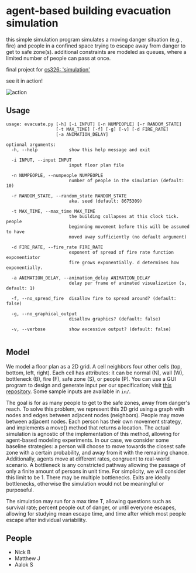 # agent-based building evacuation simulation

this simple simulation program simulates a moving danger situation (e.g., fire) 
and people in a confined space trying to escape away from danger to get to safe zone(s).
additional constraints are modeled as queues, where a limited number of people can pass at once.

final project for [cs326: 'simulation'](http://cs.richmond.edu/courses/index.html)

see it in action!

![action](https://i.imgur.com/JsQBlWi.png)

Usage
---
```
usage: evacuate.py [-h] [-i INPUT] [-n NUMPEOPLE] [-r RANDOM_STATE]
                   [-t MAX_TIME] [-f] [-g] [-v] [-d FIRE_RATE]
                   [-a ANIMATION_DELAY]

optional arguments:
  -h, --help            show this help message and exit
  
  -i INPUT, --input INPUT
                        input floor plan file
                        
  -n NUMPEOPLE, --numpeople NUMPEOPLE
                        number of people in the simulation (default: 10)
                        
  -r RANDOM_STATE, --random_state RANDOM_STATE
                        aka. seed (default: 8675309)
                        
  -t MAX_TIME, --max_time MAX_TIME
                        the building collapses at this clock tick. people
                        beginning movement before this will be assumed to have
                        moved away sufficiently (no default argument)
                        
  -d FIRE_RATE, --fire_rate FIRE_RATE
                        exponent of spread of fire rate function exponentiator
                        fire grows exponentially. d determines how exponentially.
                        
  -a ANIMATION_DELAY, --animation_delay ANIMATION_DELAY
                        delay per frame of animated visualization (s, default: 1)
                        
  -f, --no_spread_fire  disallow fire to spread around? (default: false)
  
  -g, --no_graphical_output
                        disallow graphics? (default: false)
                        
  -v, --verbose         show excessive output? (default: false)
                         

```



Model
---
We model a floor plan as a 2D grid. A cell neighbors four other cells (top, bottom, left, right).
Each cell has attributes: it can be normal (N), wall (W), bottleneck (B), fire (F), safe zone (S), or people (P).
You can use a GUI program to design and generate input per our specification; 
visit [this repository](https://github.com/aalok-sathe/egress-floorplan-design). Some sample inputs are available in `in/`.

The goal is for as many people to get to the safe zones, away from danger's reach. 
To solve this problem, we represent this 2D grid using a graph with nodes and edges between adjacent nodes (neighbors). 
People may move between adjacent nodes. Each person has their own movement strategy, and implements a move() method that
returns a location. The actual simulation is agnostic of the implementation of this method, allowing for agent-based
modeling experiments. In our case, we consider some baseline strategies: a person will choose to move towards the closest safe
zone with a certain probability, and away from it with the remaining chance. Additionally, agents move at different rates,
congruent to real-world scenario.
A bottleneck is any constricted pathway allowing the passage of only a finite amount of persons in unit time. 
For simplicity, we will consider this limit to be 1. There may be multiple bottlenecks. Exits are ideally bottlenecks, 
otherwise the simulation would not be meaningful or purposeful.

The simulation may run for a max time T, allowing questions such as survival rate; percent people out of danger, 
or until everyone escapes, allowing for studying mean escape time, and time after which most people escape after individual
variability.



People
---
- Nick B
- Matthew J
- Aalok S


